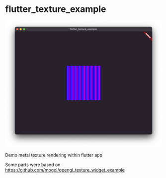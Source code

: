 # flutter_texture_example
![](./screenshot.png)

Demo metal texture rendering within flutter app

Some parts were based on https://github.com/mogol/opengl_texture_widget_example